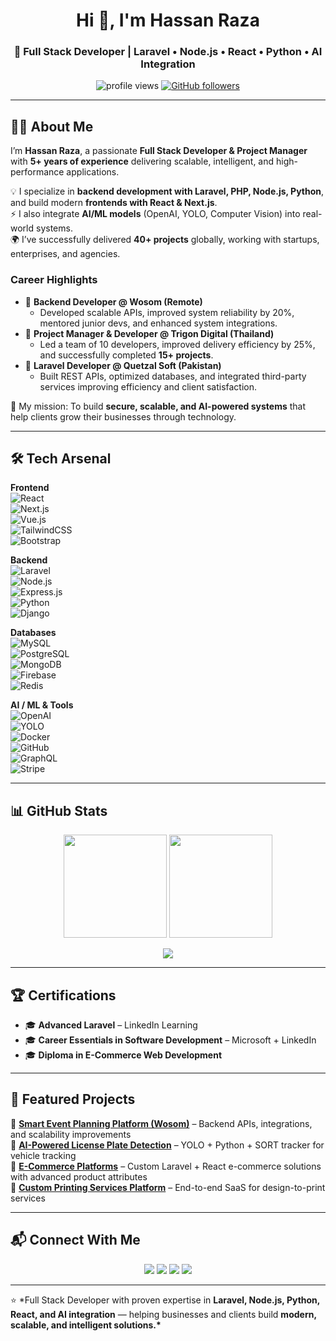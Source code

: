 <!-- Banner -->
<h1 align="center">Hi 👋, I'm Hassan Raza</h1>
<h3 align="center">🚀 Full Stack Developer | Laravel • Node.js • React • Python • AI Integration</h3>

<p align="center">
  <img src="https://komarev.com/ghpvc/?username=CodeByHassanRaza&label=Profile%20Views&color=0e75b6&style=flat" alt="profile views"/>
  <a href="https://github.com/CodeByHassanRaza?tab=followers"><img src="https://img.shields.io/github/followers/CodeByHassanRaza?label=Followers&style=social" alt="GitHub followers"/></a>
</p>

---

## 👨‍💻 About Me

I’m **Hassan Raza**, a passionate **Full Stack Developer & Project Manager** with **5+ years of experience** delivering scalable, intelligent, and high-performance applications.

💡 I specialize in **backend development with Laravel, PHP, Node.js, Python**, and build modern **frontends with React & Next.js**.  
⚡ I also integrate **AI/ML models** (OpenAI, YOLO, Computer Vision) into real-world systems.  
🌍 I’ve successfully delivered **40+ projects** globally, working with startups, enterprises, and agencies.

### Career Highlights

- 💼 **Backend Developer @ Wosom (Remote)**
  - Developed scalable APIs, improved system reliability by 20%, mentored junior devs, and enhanced system integrations.
- 💼 **Project Manager & Developer @ Trigon Digital (Thailand)**
  - Led a team of 10 developers, improved delivery efficiency by 25%, and successfully completed **15+ projects**.
- 💼 **Laravel Developer @ Quetzal Soft (Pakistan)**
  - Built REST APIs, optimized databases, and integrated third-party services improving efficiency and client satisfaction.

🎯 My mission: To build **secure, scalable, and AI-powered systems** that help clients grow their businesses through technology.

---

## 🛠️ Tech Arsenal

**Frontend**  
![React](https://img.shields.io/badge/React-20232A?style=flat&logo=react&logoColor=61DAFB)  
![Next.js](https://img.shields.io/badge/Next.js-000000?style=flat&logo=nextdotjs&logoColor=white)  
![Vue.js](https://img.shields.io/badge/Vue.js-35495E?style=flat&logo=vuedotjs&logoColor=4FC08D)  
![TailwindCSS](https://img.shields.io/badge/Tailwind_CSS-38B2AC?style=flat&logo=tailwind-css&logoColor=white)  
![Bootstrap](https://img.shields.io/badge/Bootstrap-563D7C?style=flat&logo=bootstrap&logoColor=white)

**Backend**  
![Laravel](https://img.shields.io/badge/Laravel-FF2D20?style=flat&logo=laravel&logoColor=white)  
![Node.js](https://img.shields.io/badge/Node.js-43853D?style=flat&logo=node.js&logoColor=white)  
![Express.js](https://img.shields.io/badge/Express.js-404D59?style=flat&logo=express&logoColor=white)  
![Python](https://img.shields.io/badge/Python-3776AB?style=flat&logo=python&logoColor=white)  
![Django](https://img.shields.io/badge/Django-092E20?style=flat&logo=django&logoColor=white)

**Databases**  
![MySQL](https://img.shields.io/badge/MySQL-005C84?style=flat&logo=mysql&logoColor=white)  
![PostgreSQL](https://img.shields.io/badge/PostgreSQL-316192?style=flat&logo=postgresql&logoColor=white)  
![MongoDB](https://img.shields.io/badge/MongoDB-4EA94B?style=flat&logo=mongodb&logoColor=white)  
![Firebase](https://img.shields.io/badge/Firebase-FFCA28?style=flat&logo=firebase&logoColor=black)  
![Redis](https://img.shields.io/badge/Redis-DD0031?style=flat&logo=redis&logoColor=white)

**AI / ML & Tools**  
![OpenAI](https://img.shields.io/badge/OpenAI-412991?style=flat&logo=openai&logoColor=white)  
![YOLO](https://img.shields.io/badge/YOLO-CV-blue?style=flat)  
![Docker](https://img.shields.io/badge/Docker-2496ED?style=flat&logo=docker&logoColor=white)  
![GitHub](https://img.shields.io/badge/GitHub-181717?style=flat&logo=github&logoColor=white)  
![GraphQL](https://img.shields.io/badge/GraphQL-E10098?style=flat&logo=graphql&logoColor=white)  
![Stripe](https://img.shields.io/badge/Stripe-008CDD?style=flat&logo=stripe&logoColor=white)

---

## 📊 GitHub Stats

<p align="center">
  <img src="https://github-readme-stats.vercel.app/api?username=CodeByHassanRaza&show_icons=true&theme=radical" height="165" />
  <img src="https://github-readme-streak-stats.herokuapp.com/?user=CodeByHassanRaza&theme=radical" height="165" />
</p>

<p align="center">
  <img src="https://github-readme-stats.vercel.app/api/top-langs/?username=CodeByHassanRaza&layout=compact&theme=radical" />
</p>

---

## 🏆 Certifications

- 🎓 **Advanced Laravel** – LinkedIn Learning
- 🎓 **Career Essentials in Software Development** – Microsoft + LinkedIn
- 🎓 **Diploma in E-Commerce Web Development**

---

## 🚀 Featured Projects

🔹 **[Smart Event Planning Platform (Wosom)](#)** – Backend APIs, integrations, and scalability improvements  
🔹 **[AI-Powered License Plate Detection](#)** – YOLO + Python + SORT tracker for vehicle tracking  
🔹 **[E-Commerce Platforms](#)** – Custom Laravel + React e-commerce solutions with advanced product attributes  
🔹 **[Custom Printing Services Platform](#)** – End-to-end SaaS for design-to-print services

---

## 📬 Connect With Me

<p align="center">
  <a href="https://linkedin.com/in/dev-hassan-raza"><img src="https://img.shields.io/badge/LinkedIn-0077B5?style=flat&logo=linkedin&logoColor=white"/></a>
  <a href="mailto:hassantech002@gmail.com"><img src="https://img.shields.io/badge/Email-D14836?style=flat&logo=gmail&logoColor=white"/></a>
  <a href="https://github.com/CodeByHassanRaza"><img src="https://img.shields.io/badge/GitHub-181717?style=flat&logo=github&logoColor=white"/></a>
  <a href="https://facebook.com/CodeByHassanRaza"><img src="https://img.shields.io/badge/Facebook-1877F2?style=flat&logo=facebook&logoColor=white"/></a>
</p>

---

⭐️ \*Full Stack Developer with proven expertise in **Laravel, Node.js, Python, React, and AI integration** — helping businesses and clients build **modern, scalable, and intelligent solutions.\***
